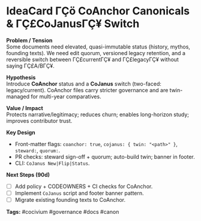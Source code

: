 <!-- status: stub; target: 150+ words -->
<!-- status: stub; target: 150+ words -->
<!-- status: stub; target: 150+ words -->
<!-- status: stub; target: 150+ words -->
# IdeaCard ΓÇö CoAnchor Canonicals & ΓÇ£CoJanusΓÇ¥ Switch

**Problem / Tension**  
Some documents need elevated, quasi-immutable status (history, mythos, founding texts). We need edit quorum, versioned legacy retention, and a reversible switch between ΓÇ£currentΓÇ¥ and ΓÇ£legacyΓÇ¥ without saying ΓÇ£A/BΓÇ¥.

**Hypothesis**  
Introduce **CoAnchor** status and a **CoJanus** switch (two-faced: legacy/current). CoAnchor files carry stricter governance and are twin-managed for multi-year comparatives.

**Value / Impact**  
Protects narrative/legitimacy; reduces churn; enables long-horizon study; improves contributor trust.

**Key Design**  
- Front-matter flags: `coanchor: true`, `cojanus: { twin: "<path>" }`, `steward:`, `quorum:`.
- PR checks: steward sign-off + quorum; auto-build twin; banner in footer.
- CLI: `CoJanus New|Flip|Status`.

**Next Steps (90d)**  
- [ ] Add policy + CODEOWNERS + CI checks for CoAnchor.  
- [ ] Implement `CoJanus` script and footer banner pattern.  
- [ ] Migrate existing founding texts to CoAnchor.

**Tags:** #cocivium #governance #docs #canon




